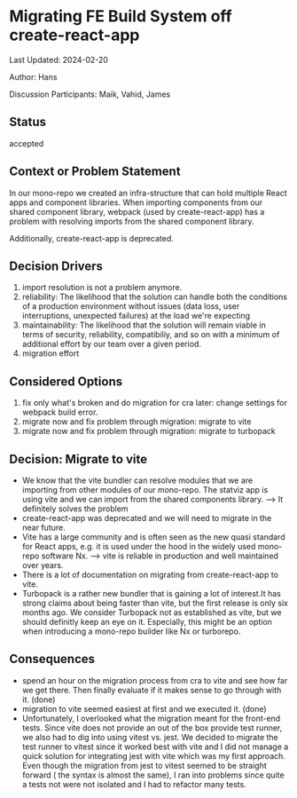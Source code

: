 # Migrating FE Build System off create-react-app

Last Updated: 2024-02-20

Author: Hans

Discussion Participants: Maik, Vahid, James

## Status

accepted

## Context or Problem Statement

In our mono-repo we created an infra-structure that can hold multiple React apps and component libraries. When importing components from our shared component library, webpack (used by create-react-app) has a problem with resolving imports from the shared component library.

Additionally, create-react-app is deprecated.

## Decision Drivers

1. import resolution is not a problem anymore.
2. reliability: The likelihood that the solution can handle both the conditions of a production environment without issues (data loss, user interruptions, unexpected failures) at the load we're expecting
3. maintainability: The likelihood that the solution will remain viable in terms of security, reliability, compatibiliy, and so on with a minimum of additional effort by our team over a given period.
4. migration effort

## Considered Options

1. fix only what's broken and do migration for cra later: change settings for webpack build error.
2. migrate now and fix problem through migration: migrate to vite
3. migrate now and fix problem through migration: migrate to turbopack

## Decision: Migrate to vite

- We know that the vite bundler can resolve modules that we are importing from other modules of our mono-repo. The statviz app is using vite and we can import from the shared components library.
  --> It definitely solves the problem
- create-react-app was deprecated and we will need to migrate in the near future.
- Vite has a large community and is often seen as the new quasi standard for React apps, e.g. it is used under the hood in the widely used mono-repo software Nx.
  --> vite is reliable in production and well maintained over years.
- There is a lot of documentation on migrating from create-react-app to vite.
- Turbopack is a rather new bundler that is gaining a lot of interest.It has strong claims about being faster than vite, but the first release is only six months ago. We consider Turbopack not as established as vite, but we should definitly keep an eye on it. Especially, this might be an option when introducing a mono-repo builder like Nx or turborepo.

## Consequences

- spend an hour on the migration process from cra to vite and see how far we get there. Then finally evaluate if it makes sense to go through with it. (done)
- migration to vite seemed easiest at first and we executed it. (done)
- Unfortunately, I overlooked what the migration meant for the front-end tests. Since vite does not provide an out of the box provide test runner, we also had to dig into using vitest vs. jest. We decided to migrate the test runner to vitest since it worked best with vite and I did not manage a quick solution for integrating jest with vite which was my first approach. Even though the migration from jest to vitest seemed to be straight forward ( the syntax is almost the same), I ran into problems since quite a tests not were not isolated and I had to refactor many tests.
